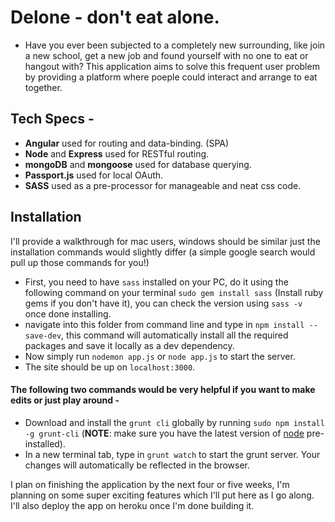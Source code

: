 # Delone - don't eat alone.

- Have you ever been subjected to a completely new surrounding, like join a new school, get a new job and found yourself with no one to eat or hangout with?  This application aims to solve this frequent user problem by providing a platform where poeple could interact and arrange to eat together. 

## Tech Specs - 
* __Angular__ used for routing and data-binding. (SPA)
* __Node__ and __Express__ used for RESTful routing. 
* __mongoDB__ and __mongoose__ used for database querying.
* __Passport.js__ used for local OAuth.
* __SASS__ used as a pre-processor for manageable and neat css code.

## Installation
I'll provide a walkthrough for mac users, windows should be similar just the installation commands would slightly differ (a simple google search would pull up those commands for you!) 

* First, you need to have ```sass``` installed on your PC, do it using the following command on your terminal ```sudo gem install sass``` (Install ruby gems if you don't have it), you can check the version using ```sass -v``` once done installing. 
* navigate into this folder from command line and type in ```npm install --save-dev```, this command will automatically install all the required packages and save it locally as a dev dependency. 
* Now simply run ```nodemon app.js``` or ```node app.js``` to start the server.
* The site should be up on ```localhost:3000```.

#### The following two commands would be very helpful if you want to make edits or just play around -

* Download and install the ```grunt cli``` globally by running ```sudo npm install -g grunt-cli``` (__NOTE__: make sure you have the latest version of [node](https://nodejs.org/en/download/) pre-installed). 
* In a new terminal tab, type in ```grunt watch``` to start the grunt server. Your changes will automatically be reflected in the browser. 

I plan on finishing the application by the next four or five weeks, I'm planning on some super exciting features which I'll put here as I go along. I'll also deploy the app on heroku once I'm done building it. 
